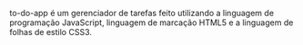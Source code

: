 to-do-app é um gerenciador de tarefas feito utilizando a linguagem de programação JavaScript, linguagem de marcação HTML5 e a linguagem de folhas de estilo CSS3.